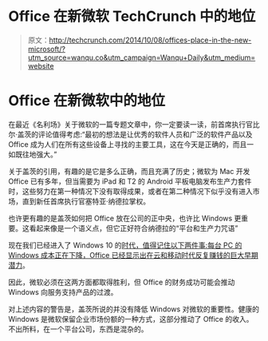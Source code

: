 # Office 在新微软 TechCrunch 中的地位

> 原文：<http://techcrunch.com/2014/10/08/offices-place-in-the-new-microsoft/?utm_source=wanqu.co&utm_campaign=Wanqu+Daily&utm_medium=website>



# Office 在新微软中的地位



在最近《名利场》关于微软的一篇专题文章中，你一定要读一读，前首席执行官比尔·盖茨的评论值得考虑:“最初的想法是让优秀的软件人员和广泛的软件产品以及 Office 成为人们在所有这些设备上寻找的主要工具，这在今天是正确的，而且一如既往地强大。”

关于盖茨的引用，有趣的是它是多么正确，而且充满了历史；微软为 Mac 开发 Office 已有多年，但当需要为 iPad 和 T2 的 Android 平板电脑发布生产力套件时，这些努力在第一种情况下没有取得成果，或者在第二种情况下似乎没有进入市场，直到新任首席执行官塞特亚·纳德拉掌权。

也许更有趣的是盖茨如何把 Office 放在公司的正中央，也许比 Windows 更重要。这看起来像是一个语义点，但它正好符合纳德拉的“平台和生产力咒语”

现在我们已经进入了 Windows 10 的[时代，值得记住以下两件事:每台 PC 的 Windows 成本正在下降，Office 已经显示出](https://beta.techcrunch.com/2014/09/30/microsoft-announces-windows-10/)[在云和移动时代反复赚钱的巨大早期潜力](https://beta.techcrunch.com/2014/07/22/microsoft-reports-23-38b-fq4-revenue-including-2b-in-phone-top-line-misses-with-eps-of-0-55/)。

因此，微软必须在这两方面都取得胜利，但 Office 的财务成功可能会推动 Windows 向服务支持产品的过渡。

对上述内容的警告是，盖茨所说的并没有降低 Windows 对微软的重要性。健康的 Windows 是微软保留企业市场份额的一种方式，这部分推动了 Office 的收入。不出所料，在一个平台公司，东西是混杂的。